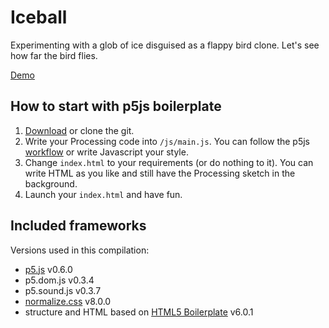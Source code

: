 # Iceball
Experimenting with a glob of ice disguised as a flappy bird clone. Let's see how far the bird flies.

[Demo](http://htmlpreview.github.io/?https://github.com/fanbyprinciple/iceball/blob/master/index.html)

## How to start with p5js boilerplate
1. [Download](https://github.com/bsplt/p5js-boilerplate/archive/master.zip) or clone the git.
2. Write your Processing code into `/js/main.js`. You can follow the p5js [workflow](http://p5js.org/get-started/) or write Javascript your style.
3. Change `index.html` to your requirements (or do nothing to it). You can write HTML as you like and still have the Processing sketch in the background.
4. Launch your `index.html` and have fun.

## Included frameworks
Versions used in this compilation:
- [p5.js](http://p5js.org/) v0.6.0
- p5.dom.js v0.3.4
- p5.sound.js v0.3.7
- [normalize.css](https://github.com/anishathalye/?normalize) v8.0.0
- structure and HTML based on [HTML5 Boilerplate](https://html5boilerplate.com/) v6.0.1
